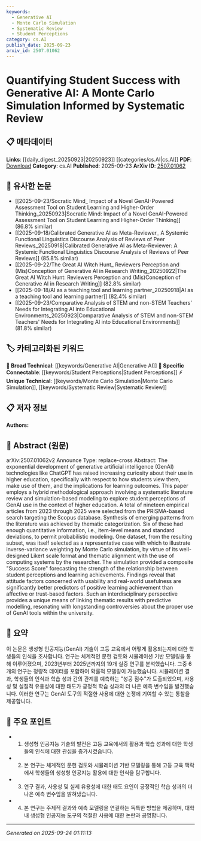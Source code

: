 ```yaml
---
keywords:
  - Generative AI
  - Monte Carlo Simulation
  - Systematic Review
  - Student Perceptions
category: cs.AI
publish_date: 2025-09-23
arxiv_id: 2507.01062
---
```


<!-- KEYWORD_LINKING_METADATA:
{
  "processed_timestamp": "2025-09-24T01:11:13.667156",
  "vocabulary_version": "1.0",
  "selected_keywords": [
    "Generative AI",
    "Monte Carlo Simulation",
    "Systematic Review",
    "Student Perceptions"
  ],
  "rejected_keywords": [],
  "similarity_scores": {
    "Generative AI": 0.85,
    "Monte Carlo Simulation": 0.78,
    "Systematic Review": 0.77,
    "Student Perceptions": 0.79
  },
  "extraction_method": "AI_prompt_based",
  "budget_applied": true,
  "candidates_json": {
    "candidates": [
      {
        "surface": "Generative Artificial Intelligence",
        "canonical": "Generative AI",
        "aliases": [
          "GenAI",
          "Generative AI"
        ],
        "category": "broad_technical",
        "rationale": "Generative AI is central to the paper's theme and connects with existing discussions on AI in education.",
        "novelty_score": 0.45,
        "connectivity_score": 0.88,
        "specificity_score": 0.68,
        "link_intent_score": 0.85
      },
      {
        "surface": "Monte Carlo Simulation",
        "canonical": "Monte Carlo Simulation",
        "aliases": [],
        "category": "unique_technical",
        "rationale": "Monte Carlo Simulation is a unique methodological approach used in the study, offering a specific link to statistical modeling techniques.",
        "novelty_score": 0.65,
        "connectivity_score": 0.72,
        "specificity_score": 0.82,
        "link_intent_score": 0.78
      },
      {
        "surface": "Systematic Literature Review",
        "canonical": "Systematic Review",
        "aliases": [
          "Systematic Literature Review"
        ],
        "category": "unique_technical",
        "rationale": "Systematic Review is a methodological approach that provides a structured way to connect related research findings.",
        "novelty_score": 0.62,
        "connectivity_score": 0.7,
        "specificity_score": 0.75,
        "link_intent_score": 0.77
      },
      {
        "surface": "Student Perceptions",
        "canonical": "Student Perceptions",
        "aliases": [],
        "category": "specific_connectable",
        "rationale": "Student Perceptions are crucial for understanding the impact of GenAI on learning outcomes, linking educational psychology with technology use.",
        "novelty_score": 0.55,
        "connectivity_score": 0.8,
        "specificity_score": 0.7,
        "link_intent_score": 0.79
      }
    ],
    "ban_list_suggestions": [
      "learning outcomes",
      "student success",
      "higher education"
    ]
  },
  "decisions": [
    {
      "candidate_surface": "Generative Artificial Intelligence",
      "resolved_canonical": "Generative AI",
      "decision": "linked",
      "scores": {
        "novelty": 0.45,
        "connectivity": 0.88,
        "specificity": 0.68,
        "link_intent": 0.85
      }
    },
    {
      "candidate_surface": "Monte Carlo Simulation",
      "resolved_canonical": "Monte Carlo Simulation",
      "decision": "linked",
      "scores": {
        "novelty": 0.65,
        "connectivity": 0.72,
        "specificity": 0.82,
        "link_intent": 0.78
      }
    },
    {
      "candidate_surface": "Systematic Literature Review",
      "resolved_canonical": "Systematic Review",
      "decision": "linked",
      "scores": {
        "novelty": 0.62,
        "connectivity": 0.7,
        "specificity": 0.75,
        "link_intent": 0.77
      }
    },
    {
      "candidate_surface": "Student Perceptions",
      "resolved_canonical": "Student Perceptions",
      "decision": "linked",
      "scores": {
        "novelty": 0.55,
        "connectivity": 0.8,
        "specificity": 0.7,
        "link_intent": 0.79
      }
    }
  ]
}
-->

# Quantifying Student Success with Generative AI: A Monte Carlo Simulation Informed by Systematic Review

## 📋 메타데이터

**Links**: [[daily_digest_20250923|20250923]] [[categories/cs.AI|cs.AI]]
**PDF**: [Download](https://arxiv.org/pdf/2507.01062.pdf)
**Category**: cs.AI
**Published**: 2025-09-23
**ArXiv ID**: [2507.01062](https://arxiv.org/abs/2507.01062)

## 🔗 유사한 논문
- [[2025-09-23/Socratic Mind_ Impact of a Novel GenAI-Powered Assessment Tool on Student Learning and Higher-Order Thinking_20250923|Socratic Mind: Impact of a Novel GenAI-Powered Assessment Tool on Student Learning and Higher-Order Thinking]] (86.8% similar)
- [[2025-09-18/Calibrated Generative AI as Meta-Reviewer_ A Systemic Functional Linguistics Discourse Analysis of Reviews of Peer Reviews_20250918|Calibrated Generative AI as Meta-Reviewer: A Systemic Functional Linguistics Discourse Analysis of Reviews of Peer Reviews]] (85.8% similar)
- [[2025-09-22/The Great AI Witch Hunt_ Reviewers Perception and (Mis)Conception of Generative AI in Research Writing_20250922|The Great AI Witch Hunt: Reviewers Perception and (Mis)Conception of Generative AI in Research Writing]] (82.8% similar)
- [[2025-09-18/AI as a teaching tool and learning partner_20250918|AI as a teaching tool and learning partner]] (82.4% similar)
- [[2025-09-23/Comparative Analysis of STEM and non-STEM Teachers' Needs for Integrating AI into Educational Environments_20250923|Comparative Analysis of STEM and non-STEM Teachers' Needs for Integrating AI into Educational Environments]] (81.8% similar)

## 🏷️ 카테고리화된 키워드
**🧠 Broad Technical**: [[keywords/Generative AI|Generative AI]]
**🔗 Specific Connectable**: [[keywords/Student Perceptions|Student Perceptions]]
**⚡ Unique Technical**: [[keywords/Monte Carlo Simulation|Monte Carlo Simulation]], [[keywords/Systematic Review|Systematic Review]]

## 📋 저자 정보

**Authors:** 

## 📄 Abstract (원문)

arXiv:2507.01062v2 Announce Type: replace-cross 
Abstract: The exponential development of generative artificial intelligence (GenAI) technologies like ChatGPT has raised increasing curiosity about their use in higher education, specifically with respect to how students view them, make use of them, and the implications for learning outcomes. This paper employs a hybrid methodological approach involving a systematic literature review and simulation-based modeling to explore student perceptions of GenAI use in the context of higher education. A total of nineteen empirical articles from 2023 through 2025 were selected from the PRISMA-based search targeting the Scopus database. Synthesis of emerging patterns from the literature was achieved by thematic categorization. Six of these had enough quantitative information, i.e., item-level means and standard deviations, to permit probabilistic modeling. One dataset, from the resulting subset, was itself selected as a representative case with which to illustrate inverse-variance weighting by Monte Carlo simulation, by virtue of its well-designed Likert scale format and thematic alignment with the use of computing systems by the researcher.
  The simulation provided a composite "Success Score" forecasting the strength of the relationship between student perceptions and learning achievements. Findings reveal that attitude factors concerned with usability and real-world usefulness are significantly better predictors of positive learning achievement than affective or trust-based factors. Such an interdisciplinary perspective provides a unique means of linking thematic results with predictive modelling, resonating with longstanding controversies about the proper use of GenAI tools within the university.

## 📝 요약

이 논문은 생성형 인공지능(GenAI) 기술이 고등 교육에서 어떻게 활용되는지에 대한 학생들의 인식을 조사합니다. 연구는 체계적인 문헌 검토와 시뮬레이션 기반 모델링을 통해 이루어졌으며, 2023년부터 2025년까지의 19개 실증 연구를 분석했습니다. 그중 6개의 연구는 정량적 데이터를 포함하여 확률적 모델링이 가능했습니다. 시뮬레이션 결과, 학생들의 인식과 학습 성과 간의 관계를 예측하는 "성공 점수"가 도출되었으며, 사용성 및 실질적 유용성에 대한 태도가 긍정적 학습 성과의 더 나은 예측 변수임을 발견했습니다. 이러한 연구는 GenAI 도구의 적절한 사용에 대한 논쟁에 기여할 수 있는 통찰을 제공합니다.

## 🎯 주요 포인트

- 1. 생성형 인공지능 기술의 발전은 고등 교육에서의 활용과 학습 성과에 대한 학생들의 인식에 대한 관심을 증가시켰습니다.
- 2. 본 연구는 체계적인 문헌 검토와 시뮬레이션 기반 모델링을 통해 고등 교육 맥락에서 학생들의 생성형 인공지능 활용에 대한 인식을 탐구합니다.
- 3. 연구 결과, 사용성 및 실제 유용성에 대한 태도 요인이 긍정적인 학습 성과의 더 나은 예측 변수임을 밝혀냈습니다.
- 4. 본 연구는 주제적 결과와 예측 모델링을 연결하는 독특한 방법을 제공하며, 대학 내 생성형 인공지능 도구의 적절한 사용에 대한 논란과 공명합니다.


---

*Generated on 2025-09-24 01:11:13*